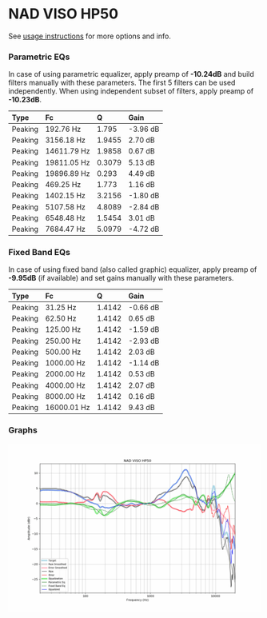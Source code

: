 # NAD VISO HP50
See [usage instructions](https://github.com/jaakkopasanen/AutoEq#usage) for more options and info.

### Parametric EQs
In case of using parametric equalizer, apply preamp of **-10.24dB** and build filters manually
with these parameters. The first 5 filters can be used independently.
When using independent subset of filters, apply preamp of **-10.23dB**.

| Type    | Fc          |      Q | Gain     |
|:--------|:------------|:-------|:---------|
| Peaking | 192.76 Hz   | 1.795  | -3.96 dB |
| Peaking | 3156.18 Hz  | 1.9455 | 2.70 dB  |
| Peaking | 14611.79 Hz | 1.9858 | 0.67 dB  |
| Peaking | 19811.05 Hz | 0.3079 | 5.13 dB  |
| Peaking | 19896.89 Hz | 0.293  | 4.49 dB  |
| Peaking | 469.25 Hz   | 1.773  | 1.16 dB  |
| Peaking | 1402.15 Hz  | 3.2156 | -1.80 dB |
| Peaking | 5107.58 Hz  | 4.8089 | -2.84 dB |
| Peaking | 6548.48 Hz  | 1.5454 | 3.01 dB  |
| Peaking | 7684.47 Hz  | 5.0979 | -4.72 dB |

### Fixed Band EQs
In case of using fixed band (also called graphic) equalizer, apply preamp of **-9.95dB**
(if available) and set gains manually with these parameters.

| Type    | Fc          |      Q | Gain     |
|:--------|:------------|:-------|:---------|
| Peaking | 31.25 Hz    | 1.4142 | -0.66 dB |
| Peaking | 62.50 Hz    | 1.4142 | 0.65 dB  |
| Peaking | 125.00 Hz   | 1.4142 | -1.59 dB |
| Peaking | 250.00 Hz   | 1.4142 | -2.93 dB |
| Peaking | 500.00 Hz   | 1.4142 | 2.03 dB  |
| Peaking | 1000.00 Hz  | 1.4142 | -1.14 dB |
| Peaking | 2000.00 Hz  | 1.4142 | 0.53 dB  |
| Peaking | 4000.00 Hz  | 1.4142 | 2.07 dB  |
| Peaking | 8000.00 Hz  | 1.4142 | 0.16 dB  |
| Peaking | 16000.01 Hz | 1.4142 | 9.43 dB  |

### Graphs
![](./NAD%20VISO%20HP50.png)